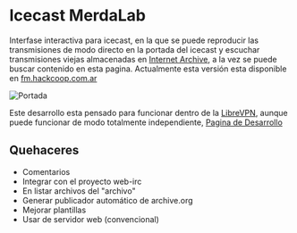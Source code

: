 Icecast MerdaLab
================

Interfase interactiva para icecast, en la que se puede reproducir las transmisiones de modo directo en la 
portada del icecast y escuchar transmisiones viejas almacenadas en [Internet Archive](https://archive.org), 
a la vez se puede buscar contenido en esta pagina.
Actualmente esta versión esta disponible en [fm.hackcoop.com.ar](http://fm.hackcoop.com.ar) 


![Portada](http://ompldr.org/vZmh5ag/jcr-icecast-merdalab.png)


Este desarrollo esta pensado para funcionar dentro de la [LibreVPN](http://librevpn.org.ar), aunque puede 
funcionar de modo totalmente independiente, 
[Pagina de Desarrollo](http://lab.hackcoop.com.ar/projects/merdalab/wiki)


Quehaceres
----------

- Comentarios
- Integrar con el proyecto web-irc
- En listar archivos del "archivo"
- Generar publicador automático de archive.org 
- Mejorar plantillas
- Usar de servidor web (convencional)
